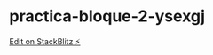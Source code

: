 # practica-bloque-2-ysexgj

[Edit on StackBlitz ⚡️](https://stackblitz.com/edit/practica-bloque-2-ysexgj)